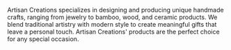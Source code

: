 Artisan Creations specializes in designing and producing unique handmade crafts, ranging from jewelry to bamboo, wood, and ceramic products. We blend traditional artistry with modern style to create meaningful gifts that leave a personal touch. Artisan Creations' products are the perfect choice for any special occasion.
